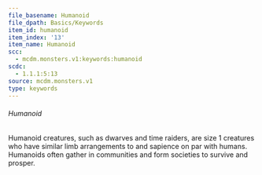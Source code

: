 ```yaml
---
file_basename: Humanoid
file_dpath: Basics/Keywords
item_id: humanoid
item_index: '13'
item_name: Humanoid
scc:
  - mcdm.monsters.v1:keywords:humanoid
scdc:
  - 1.1.1:5:13
source: mcdm.monsters.v1
type: keywords
---
```


###### Humanoid

Humanoid creatures, such as dwarves and time raiders, are size 1 creatures who have similar limb arrangements to and sapience on par with humans. Humanoids often gather in communities and form societies to survive and prosper.
